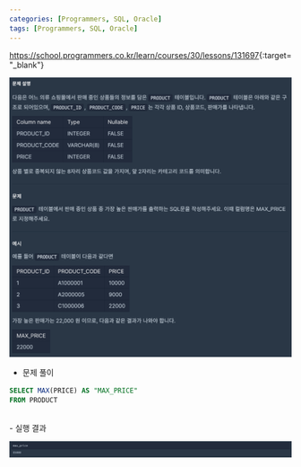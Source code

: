 ```yaml
---
categories: [Programmers, SQL, Oracle]
tags: [Programmers, SQL, Oracle] 
---
```


<https://school.programmers.co.kr/learn/courses/30/lessons/131697>{:target="_blank"}

![문제](/assets/img/programmers/sql/oracle/%EA%B0%80%EC%9E%A5_%EB%B9%84%EC%8B%BC_%EC%83%81%ED%92%88_%EA%B5%AC%ED%95%98%EA%B8%B0(1).png)

- 문제 풀이

```sql
SELECT MAX(PRICE) AS "MAX_PRICE"
FROM PRODUCT
```

<br>
- 실행 결과

![실행 결과](/assets/img/programmers/sql/oracle/%EA%B0%80%EC%9E%A5_%EB%B9%84%EC%8B%BC_%EC%83%81%ED%92%88_%EA%B5%AC%ED%95%98%EA%B8%B0(2).png)